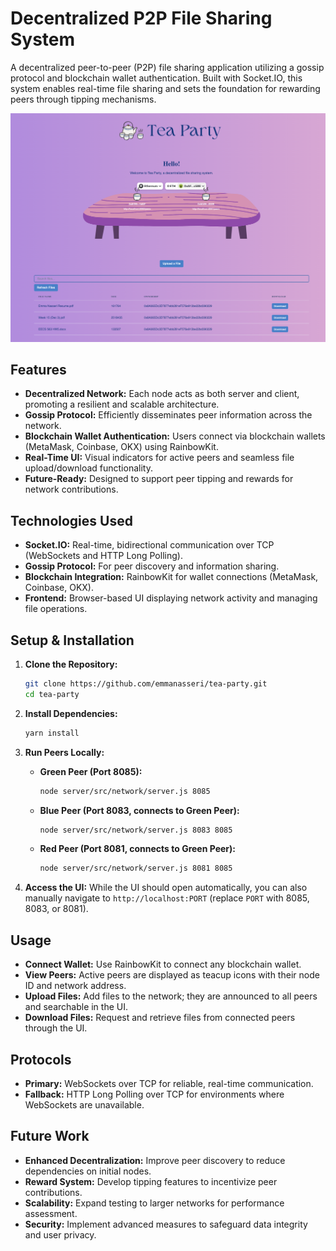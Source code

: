 # Decentralized P2P File Sharing System

A decentralized peer-to-peer (P2P) file sharing application utilizing a gossip protocol and blockchain wallet authentication. Built with Socket.IO, this system enables real-time file sharing and sets the foundation for rewarding peers through tipping mechanisms.

![UI](https://github.com/emmanasseri/tea-party/blob/72b90e53cd8890167b11eff7b6eb90b607c9b229/splash-image.png)

## Features

- **Decentralized Network:** Each node acts as both server and client, promoting a resilient and scalable architecture.
- **Gossip Protocol:** Efficiently disseminates peer information across the network.
- **Blockchain Wallet Authentication:** Users connect via blockchain wallets (MetaMask, Coinbase, OKX) using RainbowKit.
- **Real-Time UI:** Visual indicators for active peers and seamless file upload/download functionality.
- **Future-Ready:** Designed to support peer tipping and rewards for network contributions.

## Technologies Used

- **Socket.IO:** Real-time, bidirectional communication over TCP (WebSockets and HTTP Long Polling).
- **Gossip Protocol:** For peer discovery and information sharing.
- **Blockchain Integration:** RainbowKit for wallet connections (MetaMask, Coinbase, OKX).
- **Frontend:** Browser-based UI displaying network activity and managing file operations.

## Setup & Installation

1. **Clone the Repository:**
   ```bash
   git clone https://github.com/emmanasseri/tea-party.git
   cd tea-party
   ```

2. **Install Dependencies:**
   ```bash
   yarn install
   ```

3. **Run Peers Locally:**
   - **Green Peer (Port 8085):**
     ```bash
     node server/src/network/server.js 8085
     ```
   - **Blue Peer (Port 8083, connects to Green Peer):**
     ```bash
     node server/src/network/server.js 8083 8085
     ```
   - **Red Peer (Port 8081, connects to Green Peer):**
     ```bash
     node server/src/network/server.js 8081 8085
     ```

4. **Access the UI:**
   While the UI should open automatically, you can also manually navigate to `http://localhost:PORT` (replace `PORT` with 8085, 8083, or 8081).

## Usage

- **Connect Wallet:** Use RainbowKit to connect any blockchain wallet.
- **View Peers:** Active peers are displayed as teacup icons with their node ID and network address.
- **Upload Files:** Add files to the network; they are announced to all peers and searchable in the UI.
- **Download Files:** Request and retrieve files from connected peers through the UI.


## Protocols

- **Primary:** WebSockets over TCP for reliable, real-time communication.
- **Fallback:** HTTP Long Polling over TCP for environments where WebSockets are unavailable.

## Future Work

- **Enhanced Decentralization:** Improve peer discovery to reduce dependencies on initial nodes.
- **Reward System:** Develop tipping features to incentivize peer contributions.
- **Scalability:** Expand testing to larger networks for performance assessment.
- **Security:** Implement advanced measures to safeguard data integrity and user privacy.
